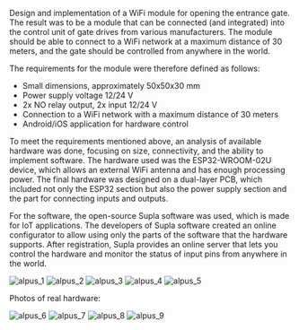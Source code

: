 Design and implementation of a WiFi module for opening the entrance gate. The result was to be a module that can be connected (and integrated) into the control unit of gate drives from various manufacturers. 
The module should be able to connect to a WiFi network at a maximum distance of 30 meters, and the gate should be controlled from anywhere in the world.

The requirements for the module were therefore defined as follows:
  - Small dimensions, approximately 50x50x30 mm
  - Power supply voltage 12/24 V
  - 2x NO relay output, 2x input 12/24 V
  - Connection to a WiFi network with a maximum distance of 30 meters
  - Android/iOS application for hardware control

To meet the requirements mentioned above, an analysis of available hardware was done, focusing on size, connectivity, and the ability to implement software. The hardware used was the ESP32-WROOM-02U device, which allows an external WiFi antenna and has enough processing power. 
The final hardware was designed on a dual-layer PCB, which included not only the ESP32 section but also the power supply section and the part for connecting inputs and outputs.

For the software, the open-source Supla software was used, which is made for IoT applications. The developers of Supla software created an online configurator to allow using only the parts of the software that the hardware supports. 
After registration, Supla provides an online server that lets you control the hardware and monitor the status of input pins from anywhere in the world.

![alpus_1](https://github.com/user-attachments/assets/65e1ddfb-4282-45d8-ac98-fac051ec92a4)
![alpus_2](https://github.com/user-attachments/assets/fa3fb4f2-f1ca-48d3-933d-ced56202a65c)
![alpus_3](https://github.com/user-attachments/assets/8501b569-3c04-4d36-a5d2-194b71c42600)
![alpus_4](https://github.com/user-attachments/assets/91cfb288-b150-4bde-8097-d8fefd3f1bd0)
![alpus_5](https://github.com/user-attachments/assets/5021e9d9-8d6e-423c-b332-3b2c84d395b5)

Photos of real hardware:

![alpus_6](https://github.com/user-attachments/assets/fadc9470-725d-4a27-b396-a0c33d4c53ae)
![alpus_7](https://github.com/user-attachments/assets/bb273aa9-f0b7-4ee9-9215-4aba458d5b5f)
![alpus_8](https://github.com/user-attachments/assets/f0b25b45-2681-4f75-8160-a8f28a1a950f)
![alpus_9](https://github.com/user-attachments/assets/48ed8c32-e392-4822-a97a-4debc9c79c76)
